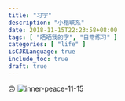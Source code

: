 ```yaml
---
title: "习字"
description: "小楷联系"
date: 2018-11-15T22:23:58+08:00
tags: [ "晒晒我的字", "日常练习" ]
categories: [ "life" ]
isCJKLanguage: true
include_toc: true
draft: true
---
```



🙃
![inner-peace-11-15](https://ws4.sinaimg.cn/large/006tNbRwgy1fx942mjtvxj31400u0qv5.jpg)
